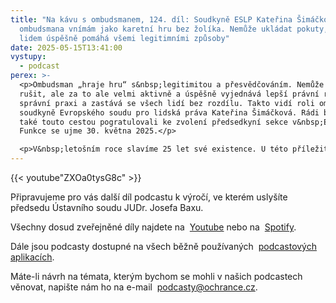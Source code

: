 ```yaml
---
title: "Na kávu s ombudsmanem, 124. díl: Soudkyně ESLP Kateřina Šimáčková: Práci
  ombudsmana vnímám jako karetní hru bez žolíka. Nemůže ukládat pokuty, ale
  lidem úspěšně pomáhá všemi legitimními způsoby"
date: 2025-05-15T13:41:00
vystupy:
  - podcast
perex: >-
  <p>Ombudsman „hraje hru“ s&nbsp;legitimitou a přesvědčováním. Nemůže nic
  rušit, ale za to ale velmi aktivně a úspěšně vyjednává lepší právní regulace,
  správní praxi a zastává se všech lidí bez rozdílu. Takto vidí roli ombudsmana
  soudkyně Evropského soudu pro lidská práva Kateřina Šimáčková. Rádi bychom jí
  také touto cestou pogratulovali ke zvolení předsedkyní sekce v&nbsp;ESLP.
  Funkce se ujme 30. května 2025.</p>

  <p>V&nbsp;letošním roce slavíme 25 let své existence. U této příležitosti zveme významné hosty. Jakou roli by podle Kateřiny Šimáčkové měla mít národní lidskoprávní instituce (NHRI)? A co dětský ombudsman? To vše si můžete poslechnout ve 124. dílu podcastu Na kávu s&nbsp;ombudsmanem</p>
---
```

{{< youtube"ZXOa0tysG8c" >}}


<p>Připravujeme pro vás další díl podcastu k&nbsp;výročí, ve kterém uslyšíte předsedu Ústavního soudu JUDr. Josefa Baxu.</p>
<p>Všechny dosud zveřejněné díly najdete na&nbsp; 
<a href="https://www.youtube.com/playlist?list=PLWNv_IxgJdEKvV9-ZYu7VTxvc1SjDRb2i">Youtube</a>&nbsp;nebo na&nbsp; 
<a href="https://open.spotify.com/show/0cUUj1UIaAu3hYzWgLNO6P?fbclid=IwAR2BbFgIdbE2Ke8LubN8m-iVR5KLLj0KsZH-Q96QqzpVYM1WVG3_NFuAel4">Spotify</a>.</p>
<p>Dále jsou podcasty dostupné na všech běžně používaných&nbsp; 
<a href="https://creators.spotify.com/pod/show/nakavusombudsmanem">podcastových aplikacích</a>.</p>
<p>Máte-li návrh na témata, kterým bychom se mohli v našich podcastech věnovat, napište nám ho na e-mail&nbsp; 
<a href="mailto:podcasty@ochrance.cz">podcasty@ochrance.cz</a>.</p>
